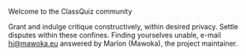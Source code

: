 <!--
SPDX-FileCopyrightText: 2023 Marlon W (Mawoka)

SPDX-License-Identifier: MPL-2.0
-->

Welcome to the ClassQuiz community

Grant and indulge critique constructively, within desired privacy.
Settle disputes within these confines.
Finding yourselves unable, e-mail hi@mawoka.eu answered by Marlon (Mawoka), the project maintainer.

